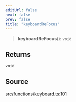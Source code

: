 ```yaml
---
editUrl: false
next: false
prev: false
title: "keyboardReFocus"
---
```


> **keyboardReFocus**(): `void`

## Returns

`void`

## Source

[src/functions/keyboard.ts:101](https://github.com/relishinc/dill-pixel/blob/c79d8e8552aaa0f13a29535c819ae67d025b4669/src/functions/keyboard.ts#L101)

